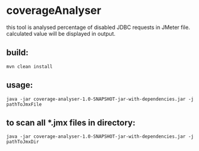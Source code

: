 # coverageAnalyser

this tool is analysed percentage of disabled JDBC requests in JMeter file. calculated value will be displayed in output.

## build:

`mvn clean install`

## usage:

`java -jar coverage-analyser-1.0-SNAPSHOT-jar-with-dependencies.jar -j pathToJmxFile`

## to scan all *.jmx files in directory:

`java -jar coverage-analyser-1.0-SNAPSHOT-jar-with-dependencies.jar -j pathToJmxDir`
